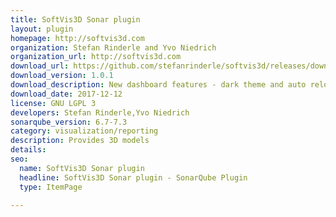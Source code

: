 ```yaml
---
title: SoftVis3D Sonar plugin
layout: plugin
homepage: http://softvis3d.com
organization: Stefan Rinderle and Yvo Niedrich
organization_url: http://softvis3d.com
download_url: https://github.com/stefanrinderle/softvis3d/releases/download/softvis3d-1.0.1/sonar-softvis3d-plugin-1.0.1.jar
download_version: 1.0.1
download_description: New dashboard features - dark theme and auto reload
download_date: 2017-12-12
license: GNU LGPL 3
developers: Stefan Rinderle,Yvo Niedrich
sonarqube_version: 6.7-7.3
category: visualization/reporting
description: Provides 3D models
details: 
seo: 
  name: SoftVis3D Sonar plugin
  headline: SoftVis3D Sonar plugin - SonarQube Plugin
  type: ItemPage

---
```

